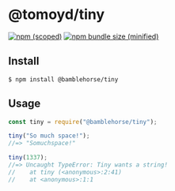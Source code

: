 # @tomoyd/tiny


[![npm (scoped)](https://img.shields.io/npm/v/@tomoyd/tiny.svg)](https://img.shields.io/npm/v/@tomoyd/tiny)
[![npm bundle size (minified)](https://img.shields.io/bundlephobia/min/@tomoyd/tiny.svg)](https://www.npmjs.com/package/@tomoyd/tiny)
## Install

```
$ npm install @bamblehorse/tiny
```

## Usage

```js
const tiny = require("@bamblehorse/tiny");

tiny("So much space!");
//=> "Somuchspace!"

tiny(1337);
//=> Uncaught TypeError: Tiny wants a string!
//    at tiny (<anonymous>:2:41)
//    at <anonymous>:1:1
```
